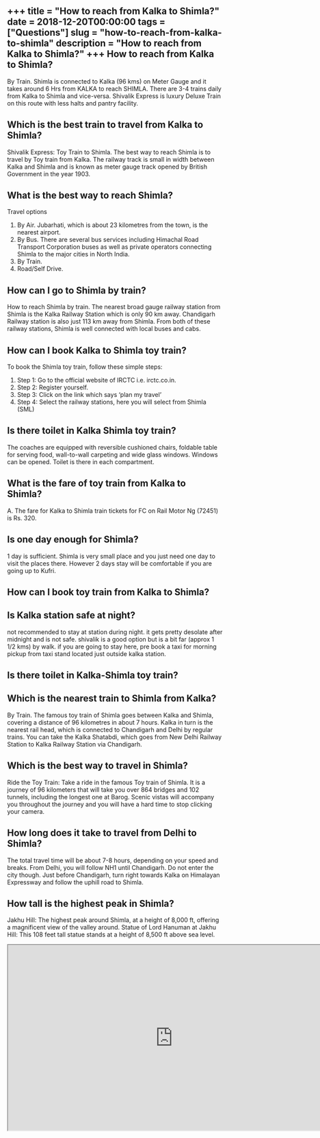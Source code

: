+++
title = "How to reach from Kalka to Shimla?"
date = 2018-12-20T00:00:00
tags = ["Questions"]
slug = "how-to-reach-from-kalka-to-shimla"
description = "How to reach from Kalka to Shimla?"
+++
How to reach from Kalka to Shimla?
----------------------------------

By Train. Shimla is connected to Kalka (96 kms) on Meter Gauge and it takes around 6 Hrs from KALKA to reach SHIMLA. There are 3-4 trains daily from Kalka to Shimla and vice-versa. Shivalik Express is luxury Deluxe Train on this route with less halts and pantry facility.

Which is the best train to travel from Kalka to Shimla?
-------------------------------------------------------

Shivalik Express: Toy Train to Shimla. The best way to reach Shimla is to travel by Toy train from Kalka. The railway track is small in width between Kalka and Shimla and is known as meter gauge track opened by British Government in the year 1903.

What is the best way to reach Shimla?
-------------------------------------

Travel options

1. By Air. Jubarhati, which is about 23 kilometres from the town, is the nearest airport.
2. By Bus. There are several bus services including Himachal Road Transport Corporation buses as well as private operators connecting Shimla to the major cities in North India.
3. By Train.
4. Road/Self Drive.

How can I go to Shimla by train?
--------------------------------

How to reach Shimla by train. The nearest broad gauge railway station from Shimla is the Kalka Railway Station which is only 90 km away. Chandigarh Railway station is also just 113 km away from Shimla. From both of these railway stations, Shimla is well connected with local buses and cabs.

How can I book Kalka to Shimla toy train?
-----------------------------------------

To book the Shimla toy train, follow these simple steps:

1. Step 1: Go to the official website of IRCTC i.e. irctc.co.in.
2. Step 2: Register yourself.
3. Step 3: Click on the link which says ‘plan my travel’
4. Step 4: Select the railway stations, here you will select from Shimla (SML)

Is there toilet in Kalka Shimla toy train?
------------------------------------------

The coaches are equipped with reversible cushioned chairs, foldable table for serving food, wall-to-wall carpeting and wide glass windows. Windows can be opened. Toilet is there in each compartment.

What is the fare of toy train from Kalka to Shimla?
---------------------------------------------------

A. The fare for Kalka to Shimla train tickets for FC on Rail Motor Ng (72451) is Rs. 320.

Is one day enough for Shimla?
-----------------------------

1 day is sufficient. Shimla is very small place and you just need one day to visit the places there. However 2 days stay will be comfortable if you are going up to Kufri.

How can I book toy train from Kalka to Shimla?
----------------------------------------------

Is Kalka station safe at night?
-------------------------------

not recommended to stay at station during night. it gets pretty desolate after midnight and is not safe. shivalik is a good option but is a bit far (approx 1 1/2 kms) by walk. if you are going to stay here, pre book a taxi for morning pickup from taxi stand located just outside kalka station.

Is there toilet in Kalka-Shimla toy train?
------------------------------------------

Which is the nearest train to Shimla from Kalka?
------------------------------------------------

By Train. The famous toy train of Shimla goes between Kalka and Shimla, covering a distance of 96 kilometres in about 7 hours. Kalka in turn is the nearest rail head, which is connected to Chandigarh and Delhi by regular trains. You can take the Kalka Shatabdi, which goes from New Delhi Railway Station to Kalka Railway Station via Chandigarh.

Which is the best way to travel in Shimla?
------------------------------------------

Ride the Toy Train: Take a ride in the famous Toy train of Shimla. It is a journey of 96 kilometers that will take you over 864 bridges and 102 tunnels, including the longest one at Barog. Scenic vistas will accompany you throughout the journey and you will have a hard time to stop clicking your camera.

How long does it take to travel from Delhi to Shimla?
-----------------------------------------------------

The total travel time will be about 7-8 hours, depending on your speed and breaks. From Delhi, you will follow NH1 until Chandigarh. Do not enter the city though. Just before Chandigarh, turn right towards Kalka on Himalayan Expressway and follow the uphill road to Shimla.

How tall is the highest peak in Shimla?
---------------------------------------

Jakhu Hill: The highest peak around Shimla, at a height of 8,000 ft, offering a magnificent view of the valley around. Statue of Lord Hanuman at Jakhu Hill: This 108 feet tall statue stands at a height of 8,500 ft above sea level.

<iframe allow="accelerometer; autoplay; clipboard-write; encrypted-media; gyroscope; picture-in-picture" allowfullscreen="" class="__youtube_prefs__  epyt-is-override  no-lazyload" data-no-lazy="1" data-origheight="433" data-origwidth="770" data-skipgform_ajax_framebjll="" height="433" id="_ytid_38371" loading="lazy" src="https://www.youtube.com/embed/REYmrO6EO2Y?enablejsapi=1&autoplay=0&cc_load_policy=0&cc_lang_pref=&iv_load_policy=1&loop=0&modestbranding=0&rel=1&fs=1&playsinline=0&autohide=2&theme=dark&color=red&controls=1&" title="YouTube player" width="770"></iframe>